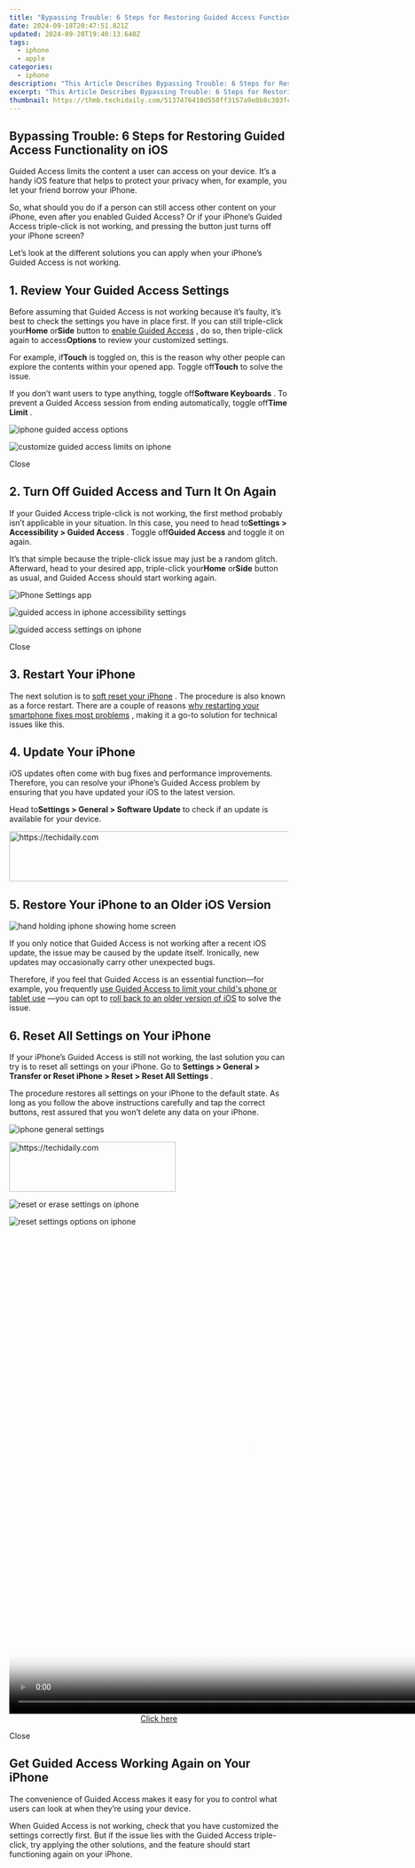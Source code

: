 ```yaml
---
title: "Bypassing Trouble: 6 Steps for Restoring Guided Access Functionality on iOS"
date: 2024-09-18T20:47:51.821Z
updated: 2024-09-20T19:40:13.640Z
tags:
  - iphone
  - apple
categories:
  - iphone
description: "This Article Describes Bypassing Trouble: 6 Steps for Restoring Guided Access Functionality on iOS"
excerpt: "This Article Describes Bypassing Trouble: 6 Steps for Restoring Guided Access Functionality on iOS"
thumbnail: https://thmb.techidaily.com/5137476410d550ff3157a9e8b8c303fc95e61e87d44f30246bb809e8ce4eedda.jpg
---
```


## Bypassing Trouble: 6 Steps for Restoring Guided Access Functionality on iOS

 Guided Access limits the content a user can access on your device. It’s a handy iOS feature that helps to protect your privacy when, for example, you let your friend borrow your iPhone.

 So, what should you do if a person can still access other content on your iPhone, even after you enabled Guided Access? Or if your iPhone’s Guided Access triple-click is not working, and pressing the button just turns off your iPhone screen?

 Let’s look at the different solutions you can apply when your iPhone’s Guided Access is not working.

## 1\. Review Your Guided Access Settings

 Before assuming that Guided Access is not working because it’s faulty, it’s best to check the settings you have in place first. If you can still triple-click your**Home** or**Side** button to [enable Guided Access](https://www.makeuseof.com/tag/guided-access-iphone/) , do so, then triple-click again to access**Options** to review your customized settings.

 For example, if**Touch** is toggled on, this is the reason why other people can explore the contents within your opened app. Toggle off**Touch** to solve the issue.

 If you don’t want users to type anything, toggle off**Software Keyboards** . To prevent a Guided Access session from ending automatically, toggle off**Time Limit** .

![iphone guided access options](https://static1.makeuseofimages.com/wordpress/wp-content/uploads/2022/11/img_5214.jpeg)

![customize guided access limits on iphone](https://static1.makeuseofimages.com/wordpress/wp-content/uploads/2022/11/img_5213.jpeg)

Close

## 2\. Turn Off Guided Access and Turn It On Again

 If your Guided Access triple-click is not working, the first method probably isn’t applicable in your situation. In this case, you need to head to**Settings > Accessibility > Guided Access** . Toggle off**Guided Access** and toggle it on again.

 It’s that simple because the triple-click issue may just be a random glitch. Afterward, head to your desired app, triple-click your**Home** or**Side** button as usual, and Guided Access should start working again.

![iPhone Settings app](https://static1.makeuseofimages.com/wordpress/wp-content/uploads/2022/09/settings-general.JPEG)

![guided access in iphone accessibility settings](https://static1.makeuseofimages.com/wordpress/wp-content/uploads/2022/11/guided-access-1.JPEG)

![guided access settings on iphone](https://static1.makeuseofimages.com/wordpress/wp-content/uploads/2022/11/guided-access-2.JPEG)

Close

## 3\. Restart Your iPhone

 The next solution is to [soft reset your iPhone](https://www.makeuseof.com/iphone-soft-reset/) . The procedure is also known as a force restart. There are a couple of reasons [why restarting your smartphone fixes most problems](https://www.makeuseof.com/why-restarting-smartphone-fixes-most-problems/) , making it a go-to solution for technical issues like this.

## 4\. Update Your iPhone

 iOS updates often come with bug fixes and performance improvements. Therefore, you can resolve your iPhone’s Guided Access problem by ensuring that you have updated your iOS to the latest version.

 Head to**Settings > General > Software Update** to check if an update is available for your device.

<!-- affiliate ads begin -->
<a href="https://appsumo.8odi.net/c/5597632/2105869/7443" target="_top" id="2105869">
  <img src="//a.impactradius-go.com/display-ad/7443-2105869" border="0" alt="https://techidaily.com" width="728" height="90"/>
</a>
<img height="0" width="0" src="https://appsumo.8odi.net/i/5597632/2105869/7443" style="position:absolute;visibility:hidden;" border="0" />
<!-- affiliate ads end -->

## 5\. Restore Your iPhone to an Older iOS Version

![hand holding iphone showing home screen](https://static1.makeuseofimages.com/wordpress/wp-content/uploads/2022/10/MUO-in-article-image-(1200px-by-600px-21-ratio)-(14).jpg)

 If you only notice that Guided Access is not working after a recent iOS update, the issue may be caused by the update itself. Ironically, new updates may occasionally carry other unexpected bugs.

 Therefore, if you feel that Guided Access is an essential function—for example, you frequently [use Guided Access to limit your child's phone or tablet use](https://www.makeuseof.com/how-to-limit-kids-ipad-with-guided-access/) —you can opt to [roll back to an older version of iOS](https://www.makeuseof.com/how-to-downgrade-ios/) to solve the issue.

## 6\. Reset All Settings on Your iPhone

 If your iPhone’s Guided Access is still not working, the last solution you can try is to reset all settings on your iPhone. Go to **Settings > General > Transfer or Reset iPhone > Reset > Reset All Settings** .

 The procedure restores all settings on your iPhone to the default state. As long as you follow the above instructions carefully and tap the correct buttons, rest assured that you won’t delete any data on your iPhone.

![iphone general settings](https://static1.makeuseofimages.com/wordpress/wp-content/uploads/2022/11/iphone-reset.JPEG)

<!-- affiliate ads begin -->
<a href="https://aidotcom.pxf.io/c/5597632/2129042/19576" target="_top" id="2129042">
  <img src="//a.impactradius-go.com/display-ad/19576-2129042" border="0" alt="https://techidaily.com" width="300" height="90"/>
</a>
<img height="0" width="0" src="https://aidotcom.pxf.io/i/5597632/2129042/19576" style="position:absolute;visibility:hidden;" border="0" />
<!-- affiliate ads end -->

![reset or erase settings on iphone](https://static1.makeuseofimages.com/wordpress/wp-content/uploads/2022/11/reset-iphone-menu.JPEG)

![reset settings options on iphone](https://static1.makeuseofimages.com/wordpress/wp-content/uploads/2022/11/reset-iphone-options.JPEG)

<!-- affiliate ads begin -->
<span id="1834906">
					<video width="864" height="864" style="cursor:pointer"
           poster="//a.impactradius-go.com/display-clicktoplayimage/1834906.png"
           onclick="if(!this.playClicked){this.play();this.setAttribute('controls',true);this.playClicked=true;}">
	   <source src="//a.impactradius-go.com/display-ad/16836-1834906">
	   <img src="//a.impactradius-go.com/display-clicktoplayimage/1834906.png" style="border: none; height: 100%; width: 100%; object-fit: contain">
	</video>
	<div style="width:540px;text-align:center"><a href="javascript:window.open(decodeURIComponent('https%3A%2F%2F25home.pxf.io%2Fc%2F5597632%2F1834906%2F16836'), '_blank');void(0);">Click here</a></div>
</span>
<img height="0" width="0" src="https://imp.pxf.io/i/5597632/1834906/16836" style="position:absolute;visibility:hidden;" border="0" />
<!-- affiliate ads end -->

Close

## Get Guided Access Working Again on Your iPhone

 The convenience of Guided Access makes it easy for you to control what users can look at when they’re using your device.

 When Guided Access is not working, check that you have customized the settings correctly first. But if the issue lies with the Guided Access triple-click, try applying the other solutions, and the feature should start functioning again on your iPhone.

<ins class="adsbygoogle"
     style="display:block"
     data-ad-format="autorelaxed"
     data-ad-client="ca-pub-7571918770474297"
     data-ad-slot="1223367746"></ins>

<ins class="adsbygoogle"
     style="display:block"
     data-ad-client="ca-pub-7571918770474297"
     data-ad-slot="8358498916"
     data-ad-format="auto"
     data-full-width-responsive="true"></ins>



